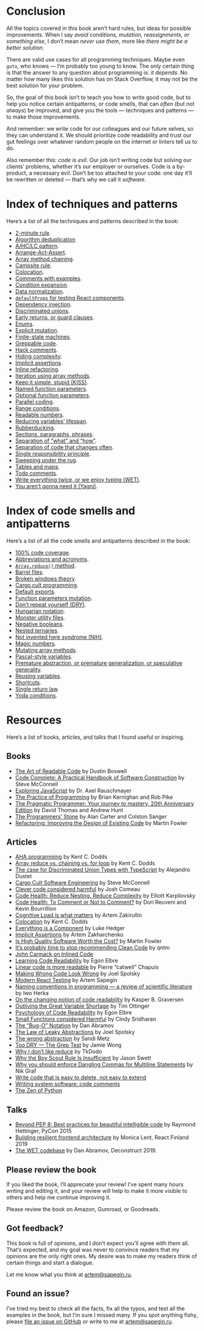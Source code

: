 # Conclusion

All the topics covered in this book aren’t hard rules, but ideas for possible improvements. When I say _avoid conditions, mutation, reassignments, or something else_, I don’t mean _never use them_, more like _there might be a better solution_.

There are valid use cases for all programming techniques. Maybe even `goto`, who knows — I’m probably too young to know. The only certain thing is that the answer to any question about programming is: _it depends_. No matter how many likes this solution has on Stack Overflow, it may not be the best solution for your problem.

So, the goal of this book isn’t to teach you how to write good code, but to help you notice certain antipatterns, or code smells, that can _often_ (but not _always_) be improved, and give you the tools — techniques and patterns — to make those improvements.

And remember: we write code for our colleagues and our future selves, so they can understand it. We should prioritize code readability and trust our gut feelings over whatever random people on the internet or linters tell us to do.

Also remember this: _code is evil_. Our job isn’t writing code but solving our clients’ problems, whether it’s our employer or ourselves. Code is a by-product, a necessary evil. Don’t be too attached to your code: one day it’ll be rewritten or deleted — that’s why we call it _software_.

# Index of techniques and patterns

Here’s a list of all the techniques and patterns described in the book:

<!-- patterns:start -->

- [2-minute rule](#campsite-rule).
- [Algorithm deduplication](#deduplication)
- [A/HC/LC pattern](#a-hc-lc).
- [Arrange-Act-Assert](#testability).
- [Array method chaining](#array-chaining).
- [Campsite rule](#campsite-rule).
- [Colocation](#colocation).
- [Comments with examples](#example-comments).
- [Condition expansion](#condition-expansion).
- [Data normalization](#arrays).
- [`defaultProps` for testing React components](#hydrated).
- [Dependency injection](#testability).
- [Discriminated unions](#impossible-states).
- [Early returns, or guard clauses](#early-returns).
- [Enums](#enums).
- [Explicit mutation](#explicit-mutation).
- [Finite-state machines](#impossible-states).
- [Greppable code](#greppability).
- [Hack comments](#hack-comments).
- [Hiding complexity](#hide-complexity).
- [Implicit assertions](#no-cargo).
- [Inline refactoring](#inline).
- [Iteration using array methods](#array-methods).
- [Keep it simple, stupid (KISS)](#no-future).
- [Named function parameters](#func-param-naming).
- [Optional function parameters](#optional-params).
- [Parallel coding](#parallel).
- [Range conditions](#range-conditions).
- [Readable numbers](#readable-numbers).
- [Reducing variables’ lifespan](#var-lifespan).
- [Rubberducking](#rubberducking).
- [Sections, paragraphs, phrases](#sections-etc).
- [Separation of “what” and “how”](#what-how).
- [Separation of code that changes often](#often-changed).
- [Single responsibility principle](#colocation).
- [Sweeping under the rug](#under-the-rug).
- [Tables and maps](#tables).
- [Todo comments](#todo-comments).
- [Write everything twice, or we enjoy typing (WET)](#hydrated).
- [You aren’t gonna need it (Yagni)](#no-future).

<!-- patterns:end -->

# Index of code smells and antipatterns

Here’s a list of all the code smells and antipatterns described in the book:

<!-- antipatterns:start -->

- [100% code coverage](#no-cargo).
- [Abbreviations and acronyms](#abbr).
- [`Array.reduce()` method](#array-chaining).
- [Barrel files](#barrels).
- [Broken windows theory](#campsite-rule).
- [Cargo cult programming](#no-cargo).
- [Default exports](#default-exports).
- [Function parameters mutation](#no-params-mutation).
- [Don’t repeat yourself (DRY)](#grow-abstractions).
- [Hungarian notation](#prefixes-suffixes).
- [Monster utility files](#monster-utilities).
- [Negative booleans](#negative-booleans).
- [Nested ternaries](#nested-ternaries).
- [Not invented here syndrome (NIH)](#no-nih).
- [Magic numbers](#magic-numbers).
- [Mutating array methods](#no-mutating-methods).
- [Pascal-style variables](#no-pascal-vars).
- [Premature abstraction, or premature generalization, or speculative generality](#no-future).
- [Reusing variables](#no-reuse).
- [Shortcuts](#shortcuts).
- [Single return law](#no-cargo).
- [Yoda conditions](#ex-styles).

<!-- antipatterns:end -->

# Resources

Here’s a list of books, articles, and talks that I found useful or inspiring.

## Books

- [The Art of Readable Code](https://www.amazon.com/gp/product/0596802293/) by Dustin Boswell
- [Code Complete: A Practical Handbook of Software Construction](https://www.amazon.com/Code-Complete-Practical-Handbook-Construction/dp/0735619670/) by Steve McConnell
- [Exploring JavaScript](https://exploringjs.com/js/) by Dr. Axel Rauschmayer
- [The Practice of Programming](https://www.amazon.com/Practice-Programming-Addison-Wesley-Professional-Computing/dp/020161586X/) by Brian Kernighan and Rob Pike
- [The Pragmatic Programmer: Your journey to mastery, 20th Anniversary Edition](https://www.amazon.com/Pragmatic-Programmer-journey-mastery-Anniversary-ebook/dp/B07VRS84D1/) by David Thomas and Andrew Hunt
- [The Programmers’ Stone](https://www.datapacrat.com/Opinion/Reciprocality/r0/index.html) by Alan Carter and <!-- cspell:disable -->Colston<!-- cspell:enable --> Sanger
- [Refactoring: Improving the Design of Existing Code](https://www.amazon.com/Refactoring-Improving-Existing-Addison-Wesley-Signature/dp/0134757599) by Martin Fowler

## Articles

- [AHA programming](https://kentcdodds.com/blog/aha-programming) by Kent C. Dodds
- [Array reduce vs. chaining vs. for loop](https://kentcdodds.com/blog/array-reduce-vs-chaining-vs-for-loop) by Kent C. Dodds
- [The case for Discriminated Union Types with TypeScript](https://thoughtbot.com/blog/the-case-for-discriminated-union-types-with-typescript) by Alejandro Dustet
- [Cargo Cult Software Engineering](https://stevemcconnell.com/articles/cargo-cult-software-engineering/) by Steve McConnell
- [Clever code considered harmful](https://www.joshwcomeau.com/career/clever-code-considered-harmful/) by Josh <!-- cspell:disable -->Comeau<!-- cspell:enable -->
- [Code Health: Reduce Nesting, Reduce Complexity](https://testing.googleblog.com/2017/06/code-health-reduce-nesting-reduce.html?m=1) by Elliott <!-- cspell:disable -->Karpilovsky<!-- cspell:enable -->
- [Code Health: To Comment or Not to Comment?](https://testing.googleblog.com/2017/07/code-health-to-comment-or-not-to-comment.html?m=1) by <!-- cspell:disable -->Dori Reuveni and Kevin Bourrillion<!-- cspell:enable -->
- [Cognitive Load is what matters](https://github.com/zakirullin/cognitive-load) by Artem Zakirullin
- [Colocation](https://kentcdodds.com/blog/colocation) by Kent C. Dodds
- [Everything is a Component](https://medium.com/@level_out/everything-is-a-component-cf9f469ad981) by Luke Hedger
- [Implicit Assertions](https://www.epicweb.dev/implicit-assertions) by Artem Zakharchenko
- [Is High Quality Software Worth the Cost?](https://martinfowler.com/articles/is-quality-worth-cost.html) by Martin Fowler
- [It’s probably time to stop recommending Clean Code](https://qntm.org/clean) by <!-- cspell:disable -->qntm<!-- cspell:enable -->
- [John Carmack on Inlined Code](http://number-none.com/blow/blog/programming/2014/09/26/carmack-on-inlined-code.html)
- [Learning Code Readability](https://medium.com/@egonelbre/learning-code-readability-a80e311d3a20) by Egon Elbre
- [Linear code is more readable](https://blog.separateconcerns.com/2023-09-11-linear-code.html) by Pierre “catwell” Chapuis
- [Making Wrong Code Look Wrong](https://www.joelonsoftware.com/2005/05/11/making-wrong-code-look-wrong/) by Joel Spolsky
- [Modern React Testing](https://sapegin.me/blog/react-testing-1-best-practices/) by Artem Sapegin
- [Naming conventions in programming — a review of scientific literature](https://makimo.com/blog/scientific-perspective-on-naming-in-programming/) by Iwo <!-- cspell:disable -->Herka<!-- cspell:enable -->
- [On the changing notion of code readability](https://github.com/kbilsted/CodeQualityAndReadability/blob/master/Articles/Readability/TheChangingNotionOfReadability.md) by <!-- cspell:disable -->Kasper B. Graversen<!-- cspell:enable -->
- [Outliving the Great Variable Shortage](https://www.rssing.com/noserver.html?a=4) by Tim <!-- cspell:disable -->Ottinger<!-- cspell:enable -->
- [Psychology of Code Readability](https://egonelbre.com/psychology-of-code-readability/) by Egon Elbre
- [Small Functions considered Harmful](https://copyconstruct.medium.com/small-functions-considered-harmful-91035d316c29) by Cindy <!-- cspell:disable -->Sridharan<!-- cspell:enable -->
- [The “Bug-O” Notation](https://overreacted.io/the-bug-o-notation/) by Dan Abramov
- [The Law of Leaky Abstractions](https://www.joelonsoftware.com/2002/11/11/the-law-of-leaky-abstractions/) by Joel Spolsky
- [The wrong abstraction](https://sandimetz.com/blog/2016/1/20/the-wrong-abstraction) by Sandi Metz
- [Too DRY — The Grep Test](https://jamie-wong.com/2013/07/12/grep-test/) by Jamie Wong
- [Why I don’t like reduce](https://tkdodo.eu/blog/why-i-dont-like-reduce) by TkDodo
- [Why the Boy Scout Rule Is Insufficient](https://www.codewithjason.com/boy-scout-rule-insufficient/) by Jason <!-- cspell:disable -->Swett<!-- cspell:enable -->
- [Why you should enforce Dangling Commas for Multiline Statements](https://medium.com/@nikgraf/why-you-should-enforce-dangling-commas-for-multiline-statements-d034c98e36f8) by Nik Graf
- [Write code that is easy to delete, not easy to extend](https://programmingisterrible.com/post/139222674273/write-code-that-is-easy-to-delete-not-easy-to)
- [Writing system software: code comments](http://antirez.com/news/124)
- [The Zen of Python](https://peps.python.org/pep-0020/)

## Talks

- [Beyond PEP 8: Best practices for beautiful intelligible code](https://www.youtube.com/watch?v=wf-BqAjZb8M) by Raymond <!-- cspell:disable -->Hettinger<!-- cspell:enable -->, PyCon 2015
- [Building resilient frontend architecture](https://www.youtube.com/watch?v=brMZLmZ1HR0) by Monica Lent, React Finland 2019
- [The WET codebase](https://overreacted.io/the-wet-codebase/) by Dan Abramov, Deconstruct 2019.

## Please review the book

If you liked the book, I’ll appreciate your review! I’ve spent many hours writing and editing it, and your review will help to make it more visible to others and help me continue improving it.

Please review the book on Amazon, Gumroad, or Goodreads.

## Got feedback?

This book is full of opinions, and I don’t expect you’ll agree with them all. That’s expected, and my goal was never to convince readers that my opinions are the only right ones. My desire was to make my readers think of certain things and start a dialogue.

Let me know what you think at [artem@sapegin.ru](mailto:artem@sapegin.ru).

## Found an issue?

I’ve tried my best to check all the facts, fix all the typos, and test all the examples in the book, but I’m sure I missed many. If you spot anything fishy, please [file an issue on GitHub](https://github.com/sapegin/washingcode-book/issues) or write to me at [artem@sapegin.ru](mailto:artem@sapegin.ru).
